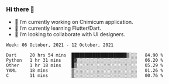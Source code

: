 ### Hi there 👋

<!--
**devcat37/devcat37** is a ✨ _special_ ✨ repository because its `README.md` (this file) appears on your GitHub profile.-->


- 🔭 I’m currently working on Chimicum application.
- 🌱 I’m currently learning Flutter/Dart.
- 👯 I’m looking to collaborate with UI designers.
<!-- - 🤔 I’m looking for help with ... -->

<!--START_SECTION:waka-->
```text
Week: 06 October, 2021 - 12 October, 2021

Dart     20 hrs 54 mins  █████████████████████▒░░░   84.90 % 
Python   1 hr 31 mins    █▓░░░░░░░░░░░░░░░░░░░░░░░   06.20 % 
Other    1 hr 18 mins    █▒░░░░░░░░░░░░░░░░░░░░░░░   05.29 % 
YAML     18 mins         ▒░░░░░░░░░░░░░░░░░░░░░░░░   01.26 % 
C        11 mins         ▒░░░░░░░░░░░░░░░░░░░░░░░░   00.76 % 
```
<!--END_SECTION:waka-->
